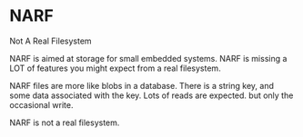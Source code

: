 NARF
====

Not A Real Filesystem

NARF is aimed at storage for small embedded systems.
NARF is missing a LOT of features you might expect from a real filesystem.

NARF files are more like blobs in a database.
There is a string key, and some data associated with the key.
Lots of reads are expected.
but only the occasional write.

NARF is not a real filesystem.
